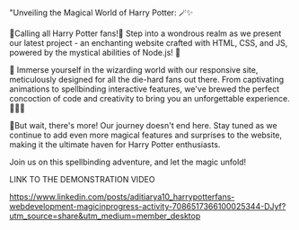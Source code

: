 "Unveiling the Magical World of Harry Potter: 🪄✨

🔮Calling all Harry Potter fans!🔮 Step into a wondrous realm as we present our latest project - an enchanting website crafted with HTML, CSS, and JS, powered by the mystical abilities of Node.js! 🌟

🏰 Immerse yourself in the wizarding world with our responsive site, meticulously designed for all the die-hard fans out there. From captivating animations to spellbinding interactive features, we've brewed the perfect concoction of code and creativity to bring you an unforgettable experience. 🧙‍♂️🦉

🌌But wait, there's more! Our journey doesn't end here. Stay tuned as we continue to add even more magical features and surprises to the website, making it the ultimate haven for Harry Potter enthusiasts.

Join us on this spellbinding adventure, and let the magic unfold!

LINK TO THE DEMONSTRATION VIDEO

https://www.linkedin.com/posts/aditiarya10_harrypotterfans-webdevelopment-magicinprogress-activity-7086517366100025344-DJyf?utm_source=share&utm_medium=member_desktop
 
 
